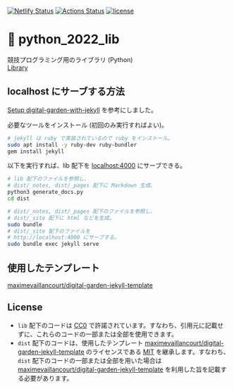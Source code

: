 [![Netlify Status](https://api.netlify.com/api/v1/badges/372f004b-ea59-4ba2-bbbf-2d5f6213fffd/deploy-status)](https://app.netlify.com/sites/python-2022-lib/deploys)
[![Actions Status](https://github.com/moyomogi/python_2022_lib/actions/workflows/deploy.yml/badge.svg)](https://github.com/moyomogi/python_2022_lib/actions)
[![license](https://img.shields.io/badge/license-CC0--1.0-blue)](https://github.com/moyomogi/python_2022_lib/blob/master/LICENSE)

# 🐍 python_2022_lib

競技プログラミング用のライブラリ (Python)  
[Library](https://python-2022-lib.netlify.app/)

## localhost にサーブする方法

[Setup digital-garden-with-jekyll](https://maximevaillancourt.com/blog/setting-up-your-own-digital-garden-with-jekyll) を参考にしました。

必要なツールをインストール (初回のみ実行すればよい)。

```sh
# jekyll は ruby で実装されているので ruby をインストール。
sudo apt install -y ruby-dev ruby-bundler
gem install jekyll
```

以下を実行すれば、lib 配下を [localhost:4000](http://localhost:4000) にサーブできる。

```sh
# lib 配下のファイルを参照し、
# dist/_notes, dist/_pages 配下に Markdown 生成。
python3 generate_docs.py
cd dist

# dist/_notes, dist/_pages 配下のファイルを参照し、
# dist/_site 配下に html などを生成。
sudo bundle
# dist/_site 配下のファイルを
# http://localhost:4000 にサーブする。
sudo bundle exec jekyll serve
```

## 使用したテンプレート

[maximevaillancourt/digital-garden-jekyll-template](https://github.com/maximevaillancourt/digital-garden-jekyll-template)

## License

- `lib` 配下のコードは [CC0](https://creativecommons.org/publicdomain/zero/1.0/deed.ja) で許諾されています。すなわち、引用元に記載せずに、これらのコードの一部または全部を使用できます。
- `dist` 配下のコードは、使用したテンプレート [maximevaillancourt/digital-garden-jekyll-template] のライセンスである [MIT](https://github.com/maximevaillancourt/digital-garden-jekyll-template/blob/master/LICENSE) を継承します。すなわち、`dist` 配下のコードの一部または全部を用いた場合は [maximevaillancourt/digital-garden-jekyll-template] を利用した旨を記載する必要があります。

[maximevaillancourt/digital-garden-jekyll-template]: https://github.com/maximevaillancourt/digital-garden-jekyll-template
